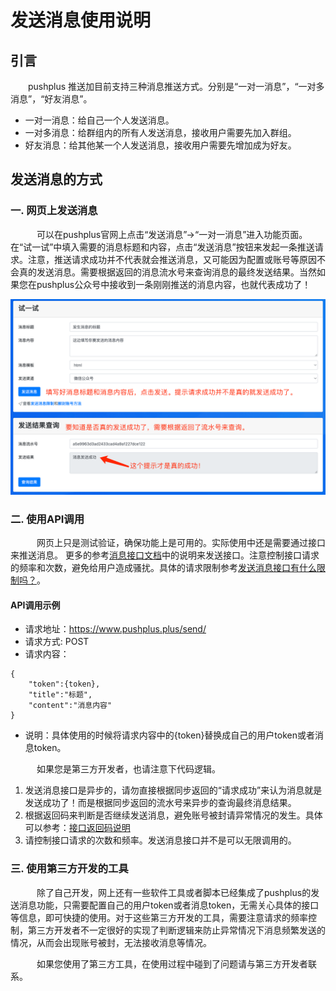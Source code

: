 # 发送消息使用说明

## 引言
&emsp;&emsp;pushplus 推送加目前支持三种消息推送方式。分别是“一对一消息”，“一对多消息”，“好友消息”。
- 一对一消息：给自己一个人发送消息。
- 一对多消息：给群组内的所有人发送消息，接收用户需要先加入群组。
- 好友消息：给其他某一个人发送消息，接收用户需要先增加成为好友。

## 发送消息的方式
### 一. 网页上发送消息
　&emsp;&emsp;可以在pushplus官网上点击“发送消息”->“一对一消息”进入功能页面。在“试一试”中填入需要的消息标题和内容，点击“发送消息”按钮来发起一条推送请求。注意，推送请求成功并不代表就会推送消息，又可能因为配置或账号等原因不会真的发送消息。需要根据返回的消息流水号来查询消息的最终发送结果。当然如果您在pushplus公众号中接收到一条刚刚推送的消息内容，也就代表成功了！

![](../images/msg.png)

### 二. 使用API调用
　&emsp;&emsp;网页上只是测试验证，确保功能上是可用的。实际使用中还是需要通过接口来推送消息。
更多的参考[消息接口文档](../guide/api.html)中的说明来发送接口。注意控制接口请求的频率和次数，避免给用户造成骚扰。具体的请求限制参考[发送消息接口有什么限制吗？](../help/limit.html)。

#### API调用示例
- 请求地址：https://www.pushplus.plus/send/
- 请求方式: POST
- 请求内容：

```
{
    "token":{token},
    "title":"标题",
    "content":"消息内容"
}
```
- 说明：具体使用的时候将请求内容中的{token}替换成自己的用户token或者消息token。

　&emsp;&emsp;如果您是第三方开发者，也请注意下代码逻辑。
1. 发送消息接口是异步的，请勿直接根据同步返回的“请求成功”来认为消息就是发送成功了！而是根据同步返回的流水号来异步的查询最终消息结果。
2. 根据返回码来判断是否继续发送消息，避免账号被封请异常情况的发生。具体可以参考：[接口返回码说明](../guide/code.html)
3. 请控制接口请求的次数和频率。发送消息接口并不是可以无限调用的。

### 三. 使用第三方开发的工具
　&emsp;&emsp;除了自己开发，网上还有一些软件工具或者脚本已经集成了pushplus的发送消息功能，只需要配置自己的用户token或者消息token，无需关心具体的接口等信息，即可快捷的使用。对于这些第三方开发的工具，需要注意请求的频率控制，第三方开发者不一定很好的实现了判断逻辑来防止异常情况下消息频繁发送的情况，从而会出现账号被封，无法接收消息等情况。

　&emsp;&emsp;如果您使用了第三方工具，在使用过程中碰到了问题请与第三方开发者联系。
